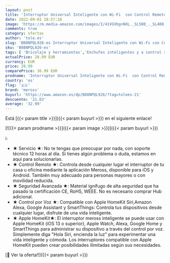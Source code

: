 ```yaml
---
layout: post
title: 'Interruptor Universal Inteligente con Wi-Fi  con Control Remoto Meross App. Compatible con Apple HomeKit Siri  Alexa  Google Assistant y SmartThings. Modelo MSS710HK. Paquete de 2.'
date: 2022-09-01 18:57:18
image: 'https://m.media-amazon.com/images/I/41VGVbg+NXL._SL500_._SL400_.jpg'
comments: true
category: ofertas
author: 'tole.es'
slug: 'B08NPQL926-es Interruptor Universal Inteligente con Wi-Fi con Control...'
sku: 'B08NPQL926-es'
tags: [ 'Bricolaje y herramientas','Enchufes inteligentes y a control remoto','Enchufes y accesorios','Instalación eléctrica','apple','meross','🇪🇸', ]
actualPrice: 28.99 EUR
currency: EUR
price: 28.99
comparePrice: 36.99 EUR
prodname: 'Interruptor Universal Inteligente con Wi-Fi  con Control Remoto Meross App. Compatible con Apple HomeKit Siri  Alexa  Google Assistant y SmartThings. Modelo MSS710HK. Paquete de 2.'
country: 'es'
flag: '🇪🇸'
brand: 'meross'
buyurl: 'https://www.amazon.es/dp/B08NPQL926/?tag=tolees-21'
descuento: '21.63'
average: '32.99'
---
```


Está [{{< param title >}}]({{< param buyurl >}}) en el siguiente enlace!

[![{{< param prodname >}}]({{< param image >}})]({{< param buyurl >}})

ℹ️:

- ★ Servicio ★: No te tengas que preocupar por nada, con soporte técnico 12 horas al día. Si tienes algún problema o duda, estamos en aquí para solucionarlas.
- ★ Control Remoto ★: Controla desde cualquier lugar el interruptor de tu casa u oficina mediante la aplicación Meross, disponible para iOS y Android. También muy adecuado para personas mayores o con movilidad reducida.
- ★ Seguridad Avanzada ★: Material ignífugo de alta seguridad que ha pasado la certificación CE, RoHS, WEEE. No es necesario comprar Hub adicional.
- ★ Control por Voz ★: Compatible con Apple HomeKit Siri,Amazon Alexa, Google Assistant y SmartThings: Controla tus dispositivos desde cualquier lugar, disfrute de una vida inteligente.
- ★ Apple HomeKit★: El interruptor meross inteligente se puede usar con Apple HomeKit (iOS 13 o superior), Apple Watch, Alexa, Google Home y SmartThings para administrar su dispositivo a través del control por voz. Simplemente diga "Hola Siri, encienda la luz" para experimentar una vida inteligente y cómoda. Los interruptores compatible con Apple HomeKit pueden crear posibilidades ilimitadas según sus necesidades.

[🛒 Ver la oferta!!]({{< param buyurl >}})
